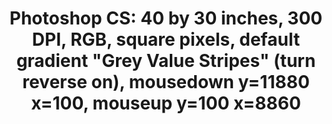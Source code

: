 ---
inv_num: 2011-003
add_credit:
url: 2011-003-photoshop-cs
title: 'Photoshop CS: 40 by 30 inches, 300 DPI, RGB, square pixels, default gradient
  "Grey Value Stripes" (turn reverse on), mousedown y=11880 x=100, mouseup y=100 x=8860'
year: '2011'
display_year: '2011'
medium: Chromogenic print
dims: 40 x 30 inches
pitch:
ps:
live_url:
youtube:
related_code:
subheading:
download:
commission:
related:
layout: things-i-made
---